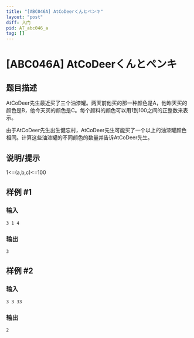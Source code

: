 ```yaml
---
title: "[ABC046A] AtCoDeerくんとペンキ"
layout: "post"
diff: 入门
pid: AT_abc046_a
tag: []
---
```


# [ABC046A] AtCoDeerくんとペンキ

## 题目描述

AtCoDeer先生最近买了三个油漆罐。两天前他买的那一种颜色是A，他昨天买的颜色是B，他今天买的颜色是C。每个颜料的颜色可以用1到100之间的正整数来表示。

由于AtCoDeer先生出生健忘村，AtCoDeer先生可能买了一个以上的油漆罐颜色相同。计算这些油漆罐的不同颜色的数量并告诉AtCoDeer先生。

## 说明/提示

1<=(a,b,c)<=100

## 样例 #1

### 输入

```
3 1 4
```

### 输出

```
3
```

## 样例 #2

### 输入

```
3 3 33
```

### 输出

```
2
```

